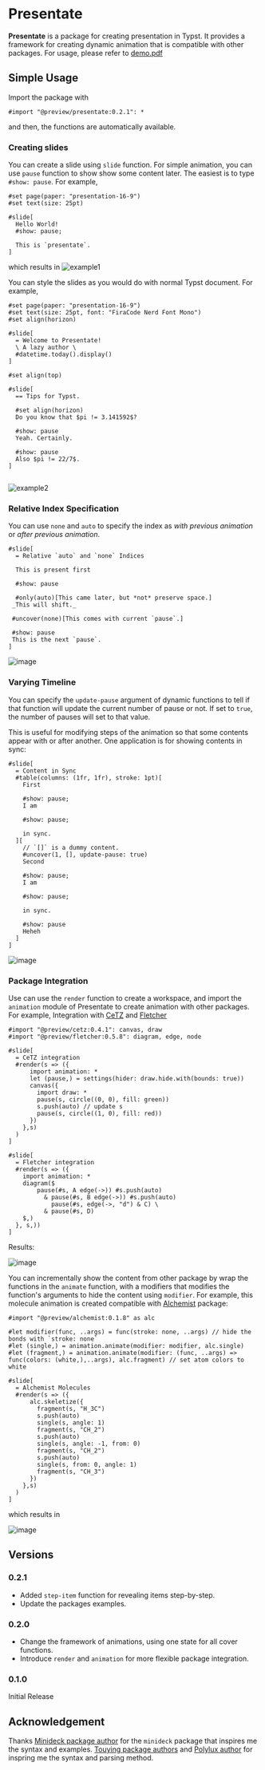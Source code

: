 # Presentate
**Presentate** is a package for creating presentation in Typst. It provides a framework for creating dynamic animation that is compatible with other packages. 
For usage, please refer to [demo.pdf](https://github.com/user-attachments/files/22944952/demo.pdf)


## Simple Usage 
Import the package with 
```typst
#import "@preview/presentate:0.2.1": *
```
and then, the functions are automatically available. 

### Creating slides 
You can create a slide using `slide` function. For simple animation, you can use `pause` function to show show some content later.
The easiest is to type `#show: pause`. For example,
```typst
#set page(paper: "presentation-16-9")
#set text(size: 25pt)

#slide[
  Hello World!
  #show: pause;

  This is `presentate`.
]
```

which results in 
<img alt="example1" src="https://github.com/user-attachments/assets/8bc0d428-cf3f-4e49-96b2-093cbbf10e2e" />

You can style the slides as you would do with normal Typst document. For example, 

```typst
#set page(paper: "presentation-16-9")
#set text(size: 25pt, font: "FiraCode Nerd Font Mono")
#set align(horizon)

#slide[
  = Welcome to Presentate! 
  \ A lazy author \
  #datetime.today().display()
]

#set align(top)

#slide[
  == Tips for Typst.

  #set align(horizon)
  Do you know that $pi != 3.141592$?

  #show: pause 
  Yeah. Certainly.

  #show: pause 
  Also $pi != 22/7$.
]


```

<img alt="example2" src="https://github.com/user-attachments/assets/c071e008-a1eb-4c59-b693-fbeea9bf70aa" />

### Relative Index Specification 
You can use `none` and `auto` to specify the index as *with previous animation* or *after previous animation*. 
```typ
#slide[
  = Relative `auto` and `none` Indices

  This is present first 

  #show: pause 

  #only(auto)[This came later, but *not* preserve space.]
 _This will shift._

 #uncover(none)[This comes with current `pause`.]

 #show: pause 
 This is the next `pause`.
]
```

<img alt="image" src="https://github.com/user-attachments/assets/ddc51c6b-a2f6-444a-aee9-2c31dc282b59" />

### Varying Timeline
You can specify the `update-pause` argument of dynamic functions to tell if that function will update the current number of pause or not. If set to `true`, the number of pauses will set to that value. 

This is useful for modifying steps of the animation so that some contents appear with or after another. 
One application is for showing contents in sync: 

```typst
#slide[
  = Content in Sync
  #table(columns: (1fr, 1fr), stroke: 1pt)[
    First

    #show: pause;
    I am

    #show: pause;

    in sync.
  ][
    // `[]` is a dummy content.
    #uncover(1, [], update-pause: true)
    Second

    #show: pause;
    I am

    #show: pause;

    in sync.
    
    #show: pause 
    Heheh
  ]
]
```

<img alt="image" src="https://github.com/user-attachments/assets/cfff30c3-eae0-4d8c-bcec-3d891368d662" />





### Package Integration 

Use can use the `render` function to create a workspace, and import the `animation` module of Presentate to create animation with other packages. 
For example, Integration with [CeTZ](https://typst.app/universe/package/cetz) and [Fletcher](https://typst.app/universe/package/fletcher)  
```typst
#import "@preview/cetz:0.4.1": canvas, draw
#import "@preview/fletcher:0.5.8": diagram, edge, node

#slide[
  = CeTZ integration
  #render(s => ({
      import animation: *
      let (pause,) = settings(hider: draw.hide.with(bounds: true))
      canvas({
        import draw: *
        pause(s, circle((0, 0), fill: green))
        s.push(auto) // update s
        pause(s, circle((1, 0), fill: red))
      })
    },s)
  )
]

#slide[
  = Fletcher integration
  #render(s => ({
    import animation: *
    diagram($
        pause(#s, A edge(->)) #s.push(auto)
          & pause(#s, B edge(->)) #s.push(auto)
            pause(#s, edge(->, "d") & C) \
          & pause(#s, D)
    $,)
  }, s,))
]
```
Results: 

<img alt="image" src="https://github.com/user-attachments/assets/971a4739-1c13-45f6-9699-308760dc34d9" />

You can incrementally show the content from other package by wrap the functions in the `animate` function, with a modifiers that modifies the function's arguments to hide the content using `modifier`. 
For example, this molecule animation is created compatible with [Alchemist](https://typst.app/universe/package/alchemist) package: 

```typst
#import "@preview/alchemist:0.1.8" as alc

#let modifier(func, ..args) = func(stroke: none, ..args) // hide the bonds with `stroke: none`
#let (single,) = animation.animate(modifier: modifier, alc.single)
#let (fragment,) = animation.animate(modifier: (func, ..args) => func(colors: (white,),..args), alc.fragment) // set atom colors to white

#slide[
  = Alchemist Molecules
  #render(s => ({
      alc.skeletize({
        fragment(s, "H_3C")
        s.push(auto)
        single(s, angle: 1)
        fragment(s, "CH_2")
        s.push(auto)
        single(s, angle: -1, from: 0)
        fragment(s, "CH_2")
        s.push(auto)
        single(s, from: 0, angle: 1)
        fragment(s, "CH_3")
      })
    },s)
  )
]
```

which results in 

<img alt="image" src="https://github.com/user-attachments/assets/af9de234-aef8-4e01-a6c4-b6d28feef41f" />



## Versions
### 0.2.1 
- Added `step-item` function for revealing items step-by-step. 
- Update the packages examples.
### 0.2.0
- Change the framework of animations, using one state for all cover functions.
- Introduce `render` and `animation` for more flexible package integration.
### 0.1.0 
Initial Release

## Acknowledgement 
Thanks [Minideck package author](https://github.com/knuesel/typst-minideck) for the `minideck` package that inspires me the syntax and examples.
[Touying package authors](https://github.com/touying-typ/touying) and [Polylux author](https://github.com/polylux-typ/polylux) for inspring me the syntax and parsing method. 
